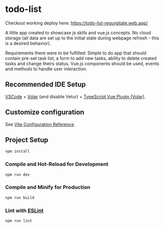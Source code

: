 # todo-list

Checkout working deploy here: https://todo-list-regurgitate.web.app/

A little app created to showcase js skills and vue.js concepts.
No cloud storage (all data are set up to the initial state during webpage refresh - this is a desired behavior).

Requirements there were to be fulfilled:
Simple to do app that should contain pre-set task list, a form to add new tasks, ability to delete created tasks and change theirs status. Vue.js components should be used, events and methods to handle user interaction.


## Recommended IDE Setup

[VSCode](https://code.visualstudio.com/) + [Volar](https://marketplace.visualstudio.com/items?itemName=Vue.volar) (and disable Vetur) + [TypeScript Vue Plugin (Volar)](https://marketplace.visualstudio.com/items?itemName=Vue.vscode-typescript-vue-plugin).

## Customize configuration

See [Vite Configuration Reference](https://vitejs.dev/config/).

## Project Setup

```sh
npm install
```

### Compile and Hot-Reload for Development

```sh
npm run dev
```

### Compile and Minify for Production

```sh
npm run build
```

### Lint with [ESLint](https://eslint.org/)

```sh
npm run lint
```
